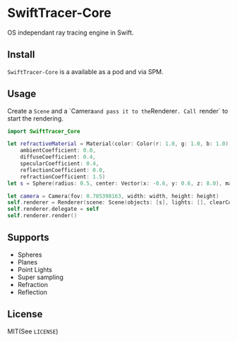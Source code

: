 SwiftTracer-Core
===========

OS independant ray tracing engine in Swift.

## Install

`SwiftTracer-Core` is a available as a pod and via SPM.

## Usage

Create a `Scene` and a ´Camera` and pass it to the `Renderer`.
Call `render` to start the rendering.

```swift
import SwiftTracer_Core

let refractiveMaterial = Material(color: Color(r: 1.0, g: 1.0, b: 1.0),
    ambientCoefficient: 0.0,
    diffuseCoefficient: 0.4,
    specularCoefficient: 0.4,
    reflectionCoefficient: 0.0,
    refractionCoefficient: 1.5)
let s = Sphere(radius: 0.5, center: Vector(x: -0.6, y: 0.6, z: 8.0), material: refractiveMaterial)

let camera = Camera(fov: 0.785398163, width: width, height: height)
self.renderer = Renderer(scene: Scene(objects: [s], lights: [], clearColor: Color.Black), camera: camera, maxDepth: 20)
self.renderer.delegate = self
self.renderer.render()
```

## Supports

+ Spheres
+ Planes
+ Point Lights
+ Super sampling
+ Refraction
+ Reflection

## License

MIT(See `LICENSE`)
